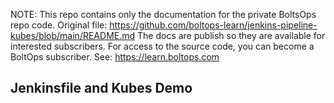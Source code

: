 <!-- note marker start -->
NOTE: This repo contains only the documentation for the private BoltsOps repo code.
Original file: https://github.com/boltops-learn/jenkins-pipeline-kubes/blob/main/README.md
The docs are publish so they are available for interested subscribers.
For access to the source code, you can become a BoltOps subscriber.
See: https://learn.boltops.com

<!-- note marker end -->

## Jenkinsfile and Kubes Demo

